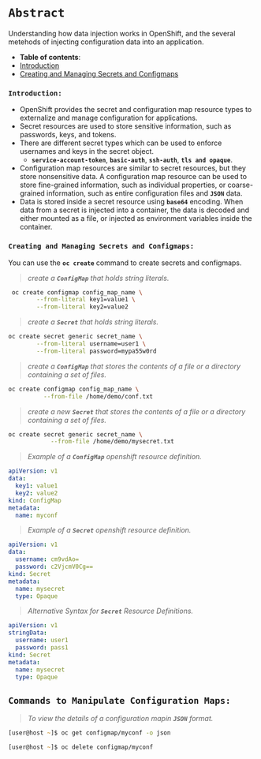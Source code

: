 # **`Abstract`**
Understanding how data injection works in OpenShift, and the several metehods of injecting configuration data into an application.

-  **Table of contents**:
  - [Introduction](#introduction)
  - [Creating and Managing Secrets and Configmaps](#creating-and-managing-secrets-and-configmaps)
  

### **`Introduction: `**
- OpenShift provides the secret and configuration map resource types to externalize and manage configuration for applications.
- Secret resources are used to store sensitive information, such as passwords, keys, and tokens.
- There are different secret types which can be used to enforce usernames and keys in the secret object.
  - **`service-account-token`**, **`basic-auth`**, **`ssh-auth`**, **`tls and opaque`**.
- Configuration map resources are similar to secret resources, but they store nonsensitive data. A configuration map resource can be used to store fine-grained information, such as individual properties, or coarse-grained information, such as entire configuration files and **`JSON`** data. 
- Data is stored inside a secret resource using **`base64`** encoding. When data from a secret is injected into a container, the data is decoded and either mounted as a file, or injected as environment variables inside the container.

### **`Creating and Managing Secrets and Configmaps: `**

You can use the **`oc create`** command to create secrets and configmaps.

> *create a **`ConfigMap`** that holds string literals.*
```zsh
 oc create configmap config_map_name \
        --from-literal key1=value1 \
        --from-literal key2=value2
```
> *create a **`Secret`** that holds string literals.*
```zsh
oc create secret generic secret_name \
        --from-literal username=user1 \
        --from-literal password=mypa55w0rd
```
> *create a **`ConfigMap`** that stores the contents of a file or a directory containing a set of files.*
```zsh
oc create configmap config_map_name \
          --from-file /home/demo/conf.txt
```
> *create a new **`Secret`** that stores the contents of a file or a directory containing a set of files.*
```zsh
oc create secret generic secret_name \
            --from-file /home/demo/mysecret.txt
```
> *Example of a **`ConfigMap`** openshift resource definition.*
```yaml
apiVersion: v1
data:
  key1: value1
  key2: value2 
kind: ConfigMap
metadata:
  name: myconf
```
> *Example of a **`Secret`** openshift resource definition.*
```yaml
apiVersion: v1
data:
  username: cm9vdAo=
  password: c2VjcmV0Cg==
kind: Secret
metadata:
  name: mysecret
  type: Opaque
```
> *Alternative Syntax for **`Secret`** Resource Definitions.*
```yaml
apiVersion: v1 
stringData:
  username: user1
  password: pass1 
kind: Secret
metadata:
  name: mysecret
  type: Opaque
```

## **`Commands to Manipulate Configuration Maps: `**

> *To view the details of a configuration mapin **`JSON`** format.*
```zsh
[user@host ~]$ oc get configmap/myconf -o json
```
```zsh
[user@host ~]$ oc delete configmap/myconf

```




